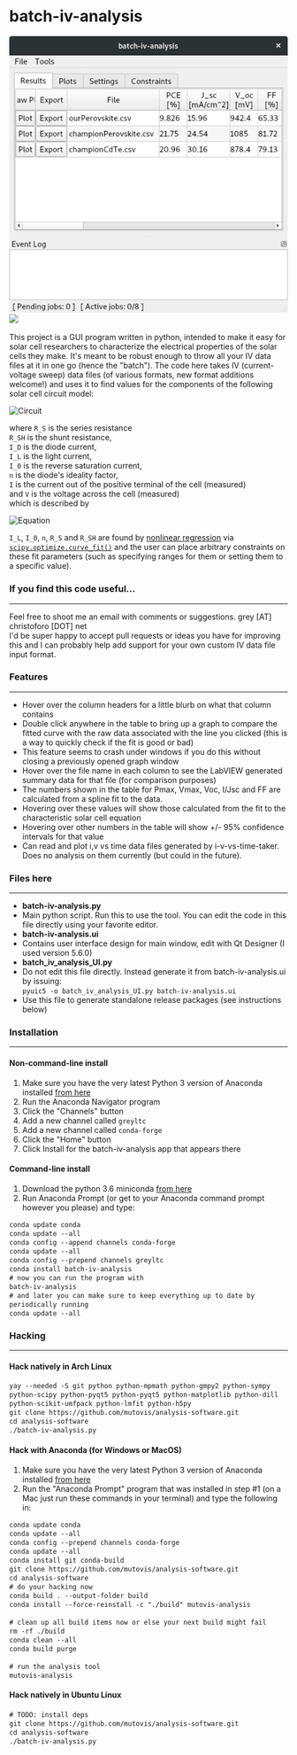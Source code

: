 batch-iv-analysis
=================

![screenshot1](/misc/screenshot1.png) <img src="https://github.com/greysAcademicCode/batch-iv-analysis/raw/master/misc/screenshot2.png" width="300">

This project is a GUI program written in python, intended to make it easy for solar cell researchers to characterize the electrical properties of the solar cells they make. It's meant to be robust enough to throw all your IV data files at it in one go (hence the "batch"). The code here takes IV (current-voltage sweep) data files (of various formats, new format additions welcome!) and uses it to find values for the components of the following solar cell circuit model:

![Circuit](https://upload.wikimedia.org/wikipedia/commons/c/c4/Solar_cell_equivalent_circuit.svg)

where `R_S` is the series resistance  
`R_SH` is the shunt resistance,  
`I_D` is the diode current,  
`I_L` is the light current,  
`I_0` is the reverse saturation current,  
`n` is the diode's ideality factor,  
`I` is the current out of the positive terminal of the cell (measured)  
and `V` is the voltage across the cell (measured)  
which is described by

![Equation](http://upload.wikimedia.org/math/4/7/d/47d17d3c2fe8840d0b3181860bd22f0a.png)

`I_L`, `I_0`, `n`, `R_S` and `R_SH` are found by [nonlinear regression](https://en.wikipedia.org/wiki/Nonlinear_regression) via [`scipy.optimize.curve_fit()`](http://docs.scipy.org/doc/scipy-0.17.0/reference/generated/scipy.optimize.curve_fit.html) and the user can place arbitrary constraints on these fit parameters (such as specifying ranges for them or setting them to a specific value).

### If you find this code useful...
---
Feel free to shoot me an email with comments or suggestions. grey [AT] christoforo [DOT] net  
I'd be super happy to accept pull requests or ideas you have for improving this and I can probably help add support for your own custom IV data file input format. 

### Features
---
- Hover over the column headers for a little blurb on what that column contains
- Double click anywhere in the table to bring up a graph to compare the fitted curve with the raw data associated with the line you clicked (this is a way to quickly check if the fit is good or bad)
 - This feature seems to crash under windows if you do this without closing a previously opened graph window
- Hover over the file name in each column to see the LabVIEW generated summary data for that file (for comparison purposes)
- The numbers shown in the table for Pmax, Vmax, Voc, I/Jsc and FF are calculated from a spline fit to the data.
 - Hovering over these values will show those calculated from the fit to the characteristic solar cell equation 
 - Hovering over other numbers in the table will show +/- 95% confidence intervals for that value
- Can read and plot i,v vs time data files generated by i-v-vs-time-taker. Does no analysis on them currently (but could in the future).

### Files here
---
- **batch-iv-analysis.py**
 - Main python script. Run this to use the tool. You can edit the code in this file directly using your favorite editor.
- **batch-iv-analysis.ui**
 - Contains user interface design for main window, edit with Qt Designer (I used version 5.6.0)
- **batch_iv_analysis_UI.py**
 - Do not edit this file directly. Instead generate it from batch-iv-analysis.ui by issuing:  
`pyuic5 -o batch_iv_analysis_UI.py batch-iv-analysis.ui`
 - Use this file to generate standalone release packages (see instructions below)
 
### Installation
---
#### Non-command-line install
1. Make sure you have the very latest Python 3 version of Anaconda installed [from here](https://www.continuum.io/downloads)
1. Run the Anaconda Navigator program
1. Click the "Channels" button
1. Add a new channel called `greyltc`
1. Add a new channel called `conda-forge`
1. Click the "Home" button
1. Click Install for the batch-iv-analysis app that appears there
#### Command-line install
1. Download the python 3.6 miniconda [from here](https://conda.io/miniconda.html)
1. Run Anaconda Prompt (or get to your Anaconda command prompt however you please) and type:
```
conda update conda
conda update --all
conda config --append channels conda-forge
conda update --all
conda config --prepend channels greyltc
conda install batch-iv-analysis
# now you can run the program with
batch-iv-analysis
# and later you can make sure to keep everything up to date by periodically running
conda update --all
```

### Hacking
---
#### Hack natively in Arch Linux
```
yay --needed -S git python python-mpmath python-gmpy2 python-sympy python-scipy python-pyqt5 python-pyqt5 python-matplotlib python-dill python-scikit-umfpack python-lmfit python-h5py
git clone https://github.com/mutovis/analysis-software.git
cd analysis-software
./batch-iv-analysis.py
```

#### Hack with Anaconda (for Windows or MacOS)
1. Make sure you have the very latest Python 3 version of Anaconda installed [from here](https://www.continuum.io/downloads)
1. Run the "Anaconda Prompt" program that was installed in step #1 (on a Mac just run these commands in your terminal) and type the following in:
```
conda update conda
conda update --all
conda config --prepend channels conda-forge
conda update --all
conda install git conda-build
git clone https://github.com/mutovis/analysis-software.git
cd analysis-software
# do your hacking now
conda build . --output-folder build
conda install --force-reinstall -c "./build" mutovis-analysis

# clean up all build items now or else your next build might fail
rm -rf ./build
conda clean --all
conda build purge

# run the analysis tool
mutovis-analysis
```

#### Hack natively in Ubuntu Linux
```
# TODO: install deps
git clone https://github.com/mutovis/analysis-software.git
cd analysis-software
./batch-iv-analysis.py
```
